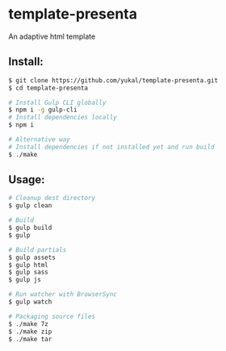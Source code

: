 # template-presenta
An adaptive html template

Install:
--------

```bash
$ git clone https://github.com/yukal/template-presenta.git
$ cd template-presenta

# Install Gulp CLI globally
$ npm i -g gulp-cli
# Install dependencies locally
$ npm i

# Alternative way
# Install dependencies if not installed yet and run build
$ ./make
```

Usage:
--------

```bash
# Cleanup dest directory
$ gulp clean

# Build
$ gulp build
$ gulp

# Build partials
$ gulp assets
$ gulp html
$ gulp sass
$ gulp js

# Run watcher with BrowserSync
$ gulp watch

# Packaging source files
$ ./make 7z
$ ./make zip
$ ./make tar
```
